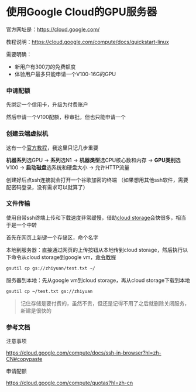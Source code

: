 # 使用Google Cloud的GPU服务器

官方网址是：https://cloud.google.com/

教程说明：https://cloud.google.com/compute/docs/quickstart-linux



需要明确：

- 新用户有300刀的免费额度
- 体验用户最多只能申请一个V100-16G的GPU



### 申请配额

先绑定一个信用卡，升级为付费账户

然后申请一个V100配额，秒审批，但也只能申请一个



### 创建云端虚拟机

这有一个[官方教程](https://cloud.google.com/compute/docs/gpus/create-vm-with-gpus)，我这里只记几步重要

**机器系列**选GPU -> **系列**选N1 -> **机器类型**选CPU核心数和内存 -> **GPU类别**选V100 -> **启动磁盘**选系统和硬盘大小 -> 允许HTTP流量



创建好后点ssh连接就会打开一个谷歌加密的终端 （如果想用其他ssh软件，需要配密码登录，没有需求可以就算了）



### 文件传输

使用自带ssh终端上传和下载速度非常缓慢，借助[cloud storage](https://cloud.google.com/storage/docs/quickstart-console?hl=zh_CN)会快很多，相当于是一个中转

首先在网页上新键一个存储区，命个名字



本地到服务器：直接通过网页的上传按钮从本地传到cloud storage，然后执行以下命令从cloud storage到google vm，[命令教程](https://cloud.google.com/storage/docs/quickstart-gsutil)

```bash
gsutil cp gs://zhiyuan/test.txt ~/
```

服务器到本地：先从google vm到cloud storage，再从cloud storage下载到本地

```bash
gsutil cp ~/test.txt gs://zhiyuan
```



> 记住存储是要付费的，虽然不贵，但还是记得不用了之后就删除关闭服务，新建是很快的



### 参考文档

注意事项

https://cloud.google.com/compute/docs/ssh-in-browser?hl=zh-CN#copypaste

申请配额

https://cloud.google.com/compute/quotas?hl=zh-cn

